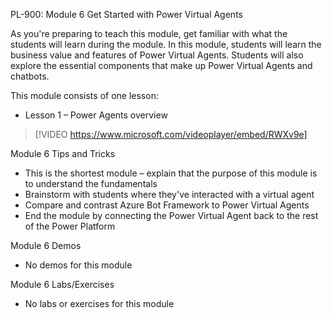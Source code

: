

PL-900: Module 6 Get Started with Power Virtual Agents

As you're preparing to teach this module, get familiar with what the students will learn during the module. In this module, students will learn the business value and features of Power Virtual Agents. Students will also explore the essential components that make up Power Virtual Agents and chatbots.

This module consists of one lesson:

- Lesson 1 – Power Agents overview
 
> [!VIDEO https://www.microsoft.com/videoplayer/embed/RWXv9e]

Module 6 Tips and Tricks

- This is the shortest module – explain that the purpose of this module is to understand the fundamentals
- Brainstorm with students where they've interacted with a virtual agent
- Compare and contrast Azure Bot Framework to Power Virtual Agents
- End the module by connecting the Power Virtual Agent back to the rest of the Power Platform

Module 6 Demos

- No demos for this module

Module 6 Labs/Exercises

- No labs or exercises for this module

